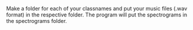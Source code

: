 Make a folder for each of your classnames and put your music files (.wav format) in the respective folder. The program will put the spectrograms in the spectrograms folder.